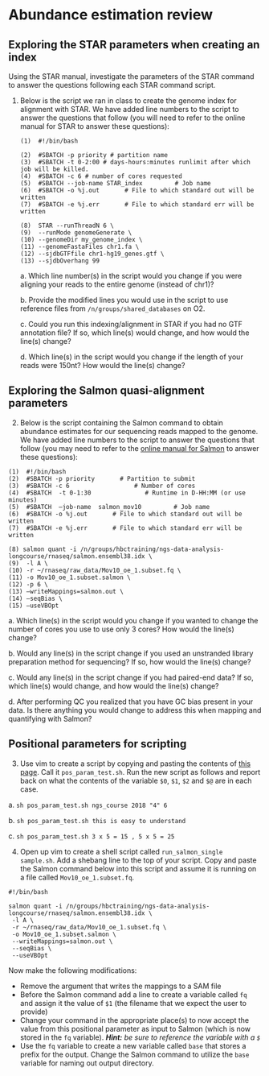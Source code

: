 # Abundance estimation review

## Exploring the STAR parameters when creating an index

Using the STAR manual, investigate the parameters of the STAR command to answer the questions following each STAR command script.

1. Below is the script we ran in class to create the genome index for alignment with STAR. We have added line numbers to the script to answer the questions that follow (you will need to refer to the online manual for STAR to answer these questions):

    ```
    (1)  #!/bin/bash
    
    (2)  #SBATCH -p priority # partition name
    (3)  #SBATCH -t 0-2:00 # days-hours:minutes runlimit after which job will be killed.
    (4)  #SBATCH -c 6 # number of cores requested
    (5)  #SBATCH --job-name STAR_index         # Job name
    (6)  #SBATCH -o %j.out       # File to which standard out will be written
    (7)  #SBATCH -e %j.err       # File to which standard err will be written
    
    (8)  STAR --runThreadN 6 \
    (9)  --runMode genomeGenerate \
    (10) --genomeDir my_genome_index \
    (11) --genomeFastaFiles chr1.fa \
    (12) --sjdbGTFfile chr1-hg19_genes.gtf \
    (13) --sjdbOverhang 99
    ```

    a. Which line number(s) in the script would you change if you were aligning your reads to the entire genome (instead of chr1)?
    
    b. Provide the modified lines you would use in the script to use reference files from `/n/groups/shared_databases` on O2.
    
    c. Could you run this indexing/alignment in STAR if you had no GTF annotation file? If so, which line(s) would change, and how would the line(s) change? 
    
    d. Which line(s) in the script would you change if the length of your reads were 150nt? How would the line(s) change? 



## Exploring the Salmon quasi-alignment parameters

2. Below is the script containing the Salmon command to obtain abundance estimates for our sequencing reads mapped to the genome. We have added line numbers to the script to answer the questions that follow (you may need to refer to the [online manual for Salmon](https://salmon.readthedocs.io/en/latest/) to answer these questions):
  
  ```
  (1)  #!/bin/bash
  (2)  #SBATCH -p priority       # Partition to submit
  (3)  #SBATCH -c 6                  # Number of cores
  (4)  #SBATCH  -t 0-1:30               # Runtime in D-HH:MM (or use minutes)
  (5)  #SBATCH  —job-name  salmon_mov10         # Job name
  (6)  #SBATCH -o %j.out       # File to which standard out will be written
  (7)  #SBATCH -e %j.err       # File to which standard err will be written
  
  (8) salmon quant -i /n/groups/hbctraining/ngs-data-analysis-longcourse/rnaseq/salmon.ensembl38.idx \
  (9)  -l A \
  (10) -r ~/rnaseq/raw_data/Mov10_oe_1.subset.fq \
  (11) -o Mov10_oe_1.subset.salmon \
  (12) -p 6 \
  (13) —writeMappings=salmon.out \
  (14) —seqBias \
  (15) —useVBOpt
  ```

  a. Which line(s) in the script would you change if you wanted to change the number of cores you use to use only 3 cores? How would the line(s) change? 

  b. Would any line(s) in the script change if you used an unstranded library preparation method for sequencing? If so, how would the line(s) change? 

  c. Would any line(s) in the script change if you had paired-end data? If so, which line(s) would change, and how would the line(s) change?  

  d. After performing QC you realized that you have GC bias present in your data. Is there anything you would change to address this when mapping and quantifying with Salmon?

## Positional parameters for scripting

3. Use vim to create a script by copying and pasting the contents of [this page](https://steve-parker.org/sh/eg/var3.sh.txt). Call it `pos_param_test.sh`. Run the new script as follows and report back on what the contents of the variable `$0`, `$1`, `$2` and `$@` are in each case.

  a. `sh pos_param_test.sh ngs_course 2018 "4" 6`

  b. `sh pos_param_test.sh this is easy to understand`

  c. `sh pos_param_test.sh 3 x 5 = 15 , 5 x 5 = 25`


4. Open up vim to create a shell script called `run_salmon_single sample.sh`. Add a shebang line to the top of your script. Copy and paste the Salmon command below into this script and assume it is running on a file called `Mov10_oe_1.subset.fq`. 

  ```
  #!/bin/bash
  
  salmon quant -i /n/groups/hbctraining/ngs-data-analysis-longcourse/rnaseq/salmon.ensembl38.idx \
   -l A \
   -r ~/rnaseq/raw_data/Mov10_oe_1.subset.fq \
   -o Mov10_oe_1.subset.salmon \
   --writeMappings=salmon.out \
   --seqBias \
   --useVBOpt 
  ```

Now make the following modifications:

* Remove the argument that writes the mappings to a SAM file
* Before the Salmon command add a line to create a variable called `fq` and assign it the value of `$1` (the filename that we expect the user to provide)
* Change your command in the appropriate place(s) to now accept the value from this positional parameter as input to Salmon (which is now stored in the `fq` variable). _**Hint:** be sure to reference the variable with a `$`_
* Use the `fq` variable to create a new variable called `base` that stores a prefix for the output. Change the Salmon command to utilize the `base` variable for naming out output directory.

